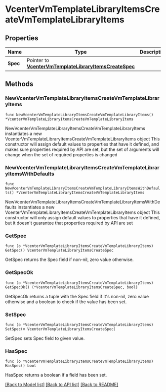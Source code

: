 # VcenterVmTemplateLibraryItemsCreateVmTemplateLibraryItems

## Properties

Name | Type | Description | Notes
------------ | ------------- | ------------- | -------------
**Spec** | Pointer to [**VcenterVmTemplateLibraryItemsCreateSpec**](VcenterVmTemplateLibraryItemsCreateSpec.md) |  | [optional] 

## Methods

### NewVcenterVmTemplateLibraryItemsCreateVmTemplateLibraryItems

`func NewVcenterVmTemplateLibraryItemsCreateVmTemplateLibraryItems() *VcenterVmTemplateLibraryItemsCreateVmTemplateLibraryItems`

NewVcenterVmTemplateLibraryItemsCreateVmTemplateLibraryItems instantiates a new VcenterVmTemplateLibraryItemsCreateVmTemplateLibraryItems object
This constructor will assign default values to properties that have it defined,
and makes sure properties required by API are set, but the set of arguments
will change when the set of required properties is changed

### NewVcenterVmTemplateLibraryItemsCreateVmTemplateLibraryItemsWithDefaults

`func NewVcenterVmTemplateLibraryItemsCreateVmTemplateLibraryItemsWithDefaults() *VcenterVmTemplateLibraryItemsCreateVmTemplateLibraryItems`

NewVcenterVmTemplateLibraryItemsCreateVmTemplateLibraryItemsWithDefaults instantiates a new VcenterVmTemplateLibraryItemsCreateVmTemplateLibraryItems object
This constructor will only assign default values to properties that have it defined,
but it doesn't guarantee that properties required by API are set

### GetSpec

`func (o *VcenterVmTemplateLibraryItemsCreateVmTemplateLibraryItems) GetSpec() VcenterVmTemplateLibraryItemsCreateSpec`

GetSpec returns the Spec field if non-nil, zero value otherwise.

### GetSpecOk

`func (o *VcenterVmTemplateLibraryItemsCreateVmTemplateLibraryItems) GetSpecOk() (*VcenterVmTemplateLibraryItemsCreateSpec, bool)`

GetSpecOk returns a tuple with the Spec field if it's non-nil, zero value otherwise
and a boolean to check if the value has been set.

### SetSpec

`func (o *VcenterVmTemplateLibraryItemsCreateVmTemplateLibraryItems) SetSpec(v VcenterVmTemplateLibraryItemsCreateSpec)`

SetSpec sets Spec field to given value.

### HasSpec

`func (o *VcenterVmTemplateLibraryItemsCreateVmTemplateLibraryItems) HasSpec() bool`

HasSpec returns a boolean if a field has been set.


[[Back to Model list]](../README.md#documentation-for-models) [[Back to API list]](../README.md#documentation-for-api-endpoints) [[Back to README]](../README.md)


